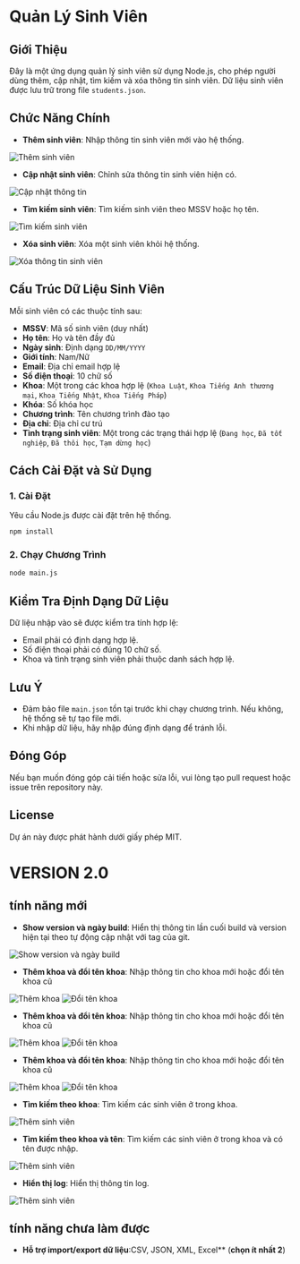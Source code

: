 # Quản Lý Sinh Viên

## Giới Thiệu
Đây là một ứng dụng quản lý sinh viên sử dụng Node.js, cho phép người dùng thêm, cập nhật, tìm kiếm và xóa thông tin sinh viên. Dữ liệu sinh viên được lưu trữ trong file `students.json`.

## Chức Năng Chính
- **Thêm sinh viên**: Nhập thông tin sinh viên mới vào hệ thống.
  
![Thêm sinh viên](https://github.com/LeMinhNhat22CLC02/QLSV/blob/main/screenshots/Nh%E1%BA%ADp%20th%C3%B4ng%20tin%20sinh%20vi%C3%AAn.png)

- **Cập nhật sinh viên**: Chỉnh sửa thông tin sinh viên hiện có.

![Cập nhật thông tin](https://github.com/LeMinhNhat22CLC02/QLSV/blob/main/screenshots/C%E1%BA%ADp%20nh%E1%BA%ADt%20th%C3%B4ng%20tin.png)

- **Tìm kiếm sinh viên**: Tìm kiếm sinh viên theo MSSV hoặc họ tên.

![Tìm kiếm sinh viên](https://github.com/LeMinhNhat22CLC02/QLSV/blob/main/screenshots/T%C3%ACm%20ki%E1%BA%BFm%20sinh%20vi%C3%AAn.png)

- **Xóa sinh viên**: Xóa một sinh viên khỏi hệ thống.

![Xóa thông tin sinh viên](https://github.com/LeMinhNhat22CLC02/QLSV/blob/main/screenshots/X%C3%B3a%20th%C3%B4ng%20tin%20sinh%20vi%C3%AAn.png)

## Cấu Trúc Dữ Liệu Sinh Viên
Mỗi sinh viên có các thuộc tính sau:
- **MSSV**: Mã số sinh viên (duy nhất)
- **Họ tên**: Họ và tên đầy đủ
- **Ngày sinh**: Định dạng `DD/MM/YYYY`
- **Giới tính**: Nam/Nữ
- **Email**: Địa chỉ email hợp lệ
- **Số điện thoại**: 10 chữ số
- **Khoa**: Một trong các khoa hợp lệ (`Khoa Luật`, `Khoa Tiếng Anh thương mại`, `Khoa Tiếng Nhật`, `Khoa Tiếng Pháp`)
- **Khóa**: Số khóa học
- **Chương trình**: Tên chương trình đào tạo
- **Địa chỉ**: Địa chỉ cư trú
- **Tình trạng sinh viên**: Một trong các trạng thái hợp lệ (`Đang học`, `Đã tốt nghiệp`, `Đã thôi học`, `Tạm dừng học`)

## Cách Cài Đặt và Sử Dụng
### 1. Cài Đặt
Yêu cầu Node.js được cài đặt trên hệ thống.

```sh
npm install
```

### 2. Chạy Chương Trình
```sh
node main.js
```

## Kiểm Tra Định Dạng Dữ Liệu
Dữ liệu nhập vào sẽ được kiểm tra tính hợp lệ:
- Email phải có định dạng hợp lệ.
- Số điện thoại phải có đúng 10 chữ số.
- Khoa và tình trạng sinh viên phải thuộc danh sách hợp lệ.

## Lưu Ý
- Đảm bảo file `main.json` tồn tại trước khi chạy chương trình. Nếu không, hệ thống sẽ tự tạo file mới.
- Khi nhập dữ liệu, hãy nhập đúng định dạng để tránh lỗi.

## Đóng Góp
Nếu bạn muốn đóng góp cải tiến hoặc sửa lỗi, vui lòng tạo pull request hoặc issue trên repository này.

## License
Dự án này được phát hành dưới giấy phép MIT.

# VERSION 2.0
## tính năng mới

- **Show version và ngày build**: Hiển thị thông tin lần cuối build và version hiện tại theo tự động cập nhật với tag của git.
  
![Show version và ngày build](https://github.com/LeMinhNhat22CLC02/QLSV/blob/main/screenshots/Show%20version%20v%C3%A0%20ng%C3%A0y%20build.png)

- **Thêm khoa và đổi tên khoa**: Nhập thông tin cho khoa mới hoặc đổi tên khoa cũ
  
![Thêm khoa](https://github.com/LeMinhNhat22CLC02/QLSV/blob/main/screenshots/Th%C3%AAm%20khoa.png)
![Đổi tên khoa](https://github.com/LeMinhNhat22CLC02/QLSV/blob/main/screenshots/Th%C3%AAm%20khoa.png)

- **Thêm khoa và đổi tên khoa**: Nhập thông tin cho khoa mới hoặc đổi tên khoa cũ
  
![Thêm khoa](https://github.com/LeMinhNhat22CLC02/QLSV/blob/main/screenshots/Th%C3%AAm%20khoa.png)
![Đổi tên khoa](https://github.com/LeMinhNhat22CLC02/QLSV/blob/main/screenshots/Th%C3%AAm%20khoa.png)

- **Thêm khoa và đổi tên khoa**: Nhập thông tin cho khoa mới hoặc đổi tên khoa cũ
  
![Thêm khoa](https://github.com/LeMinhNhat22CLC02/QLSV/blob/main/screenshots/Th%C3%AAm%20khoa.png)
![Đổi tên khoa](https://github.com/LeMinhNhat22CLC02/QLSV/blob/main/screenshots/Th%C3%AAm%20khoa.png)

- **Tìm kiếm theo khoa**: Tìm kiếm các sinh viên ở trong khoa.
  
![Thêm sinh viên](https://github.com/LeMinhNhat22CLC02/QLSV/blob/main/screenshots/Nh%E1%BA%ADp%20th%C3%B4ng%20tin%20sinh%20vi%C3%AAn.png)

- **Tìm kiếm theo khoa và tên**: Tìm kiếm các sinh viên ở trong khoa và có tên được nhập.
  
![Thêm sinh viên](https://github.com/LeMinhNhat22CLC02/QLSV/blob/main/screenshots/Nh%E1%BA%ADp%20th%C3%B4ng%20tin%20sinh%20vi%C3%AAn.png)

- **Hiển thị log**: Hiển thị thông tin log.
  
![Thêm sinh viên](https://github.com/LeMinhNhat22CLC02/QLSV/blob/main/screenshots/Nh%E1%BA%ADp%20th%C3%B4ng%20tin%20sinh%20vi%C3%AAn.png)

## tính năng chưa làm được
- **Hỗ trợ import/export dữ liệu**:CSV, JSON, XML, Excel** (**chọn ít nhất 2**)
